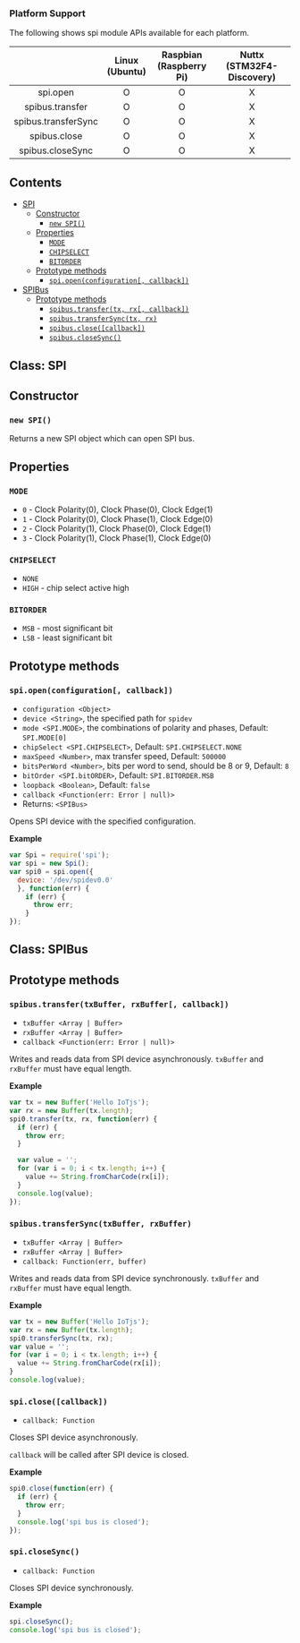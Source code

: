 ### Platform Support

The following shows spi module APIs available for each platform.

|  | Linux<br/>(Ubuntu) | Raspbian<br/>(Raspberry Pi) | Nuttx<br/>(STM32F4-Discovery) |
| :---: | :---: | :---: | :---: |
| spi.open | O | O | X |
| spibus.transfer | O | O | X |
| spibus.transferSync | O | O | X |
| spibus.close | O | O | X |
| spibus.closeSync | O | O | X |


## Contents
* [SPI](#spi)
  * [Constructor](#spi-constructor)
    * [`new SPI()`](#spi-new)
  * [Properties](#spi-properties)
    * [`MODE`](#spi-mode)
    * [`CHIPSELECT`](#spi-chipselect)
    * [`BITORDER`](#spi-bitorder)
  * [Prototype methods](#spi-prototype-methods)
    * [`spi.open(configuration[, callback])`](#spi-open)
* [SPIBus](#spibus)
  * [Prototype methods](#spibus-prototype-methods)
    * [`spibus.transfer(tx, rx[, callback])`](#spibus-transfer)
    * [`spibus.transferSync(tx, rx)`](#spibus-transfer-sync)
    * [`spibus.close([callback])`](#spibus-close)
    * [`spibus.closeSync()`](#spibus-close-sync)


## Class: SPI <a name="spi"></a>


## Constructor <a name="spi-constructor"></a>

### `new SPI()` <a name="spi-new"></a>

Returns a new SPI object which can open SPI bus.


## Properties <a name="spi-properties"></a>


### `MODE`<a name="spi-mode"></a>
 * `0` - Clock Polarity(0), Clock Phase(0), Clock Edge(1)
 * `1` - Clock Polarity(0), Clock Phase(1), Clock Edge(0)
 * `2` - Clock Polarity(1), Clock Phase(0), Clock Edge(1)
 * `3` - Clock Polarity(1), Clock Phase(1), Clock Edge(0)


### `CHIPSELECT`<a name="spi-chipselect"></a>
 * `NONE`
 * `HIGH` - chip select active high


### `BITORDER`<a name="spi-bitorder"></a>
 * `MSB` - most significant bit
 * `LSB` - least significant bit


## Prototype methods <a name="spi-prototype-methods"></a>


### `spi.open(configuration[, callback])` <a name="spi-open"></a>
 * `configuration <Object>`
  * `device <String>`, the specified path for `spidev`
  * `mode <SPI.MODE>`, the combinations of polarity and phases, Default: `SPI.MODE[0]`
  * `chipSelect <SPI.CHIPSELECT>`, Default: `SPI.CHIPSELECT.NONE`
  * `maxSpeed <Number>`, max transfer speed, Default: `500000`
  * `bitsPerWord <Number>`, bits per word to send, should be 8 or 9, Default: `8`
  * `bitOrder <SPI.bitORDER>`, Default: `SPI.BITORDER.MSB`
  * `loopback <Boolean>`, Default: `false`
 * `callback <Function(err: Error | null)>`
 * Returns: `<SPIBus>`

Opens SPI device with the specified configuration.

**Example**
```js
var Spi = require('spi');
var spi = new Spi();
var spi0 = spi.open({
  device: '/dev/spidev0.0'
  }, function(err) {
    if (err) {
      throw err;
    }
});
```

## Class: SPIBus <a name="spibus"></a>


## Prototype methods <a name="spibus-prototype-methods"></a>


### `spibus.transfer(txBuffer, rxBuffer[, callback])` <a name="spibus-transfer"></a>
* `txBuffer <Array | Buffer>`
* `rxBuffer <Array | Buffer>`
* `callback <Function(err: Error | null)>`

Writes and reads data from SPI device asynchronously.
`txBuffer` and `rxBuffer` must have equal length.

**Example**
```js
var tx = new Buffer('Hello IoTjs');
var rx = new Buffer(tx.length);
spi0.transfer(tx, rx, function(err) {
  if (err) {
    throw err;
  }

  var value = '';
  for (var i = 0; i < tx.length; i++) {
    value += String.fromCharCode(rx[i]);
  }
  console.log(value);
});
```

### `spibus.transferSync(txBuffer, rxBuffer)` <a name="spibus-transfer-sync"></a>
* `txBuffer <Array | Buffer>`
* `rxBuffer <Array | Buffer>`
* `callback: Function(err, buffer)`

Writes and reads data from SPI device synchronously.
`txBuffer` and `rxBuffer` must have equal length.

**Example**
```js
var tx = new Buffer('Hello IoTjs');
var rx = new Buffer(tx.length);
spi0.transferSync(tx, rx);
var value = '';
for (var i = 0; i < tx.length; i++) {
  value += String.fromCharCode(rx[i]);
}
console.log(value);
```


### `spi.close([callback])` <a name="spibus-close"></a>
* `callback: Function`

Closes SPI device asynchronously.

`callback` will be called after SPI device is closed.

**Example**
```js
spi0.close(function(err) {
  if (err) {
    throw err;
  }
  console.log('spi bus is closed');
});
```


### `spi.closeSync()` <a name="spibus-close-sync"></a>
* `callback: Function`

Closes SPI device synchronously.

**Example**
```js
spi.closeSync();
console.log('spi bus is closed');
```
